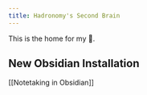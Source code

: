 ```yaml
---
title: Hadronomy's Second Brain
---
```


This is the home for my 🧠.

## New Obsidian Installation

[[Notetaking in Obsidian]]
